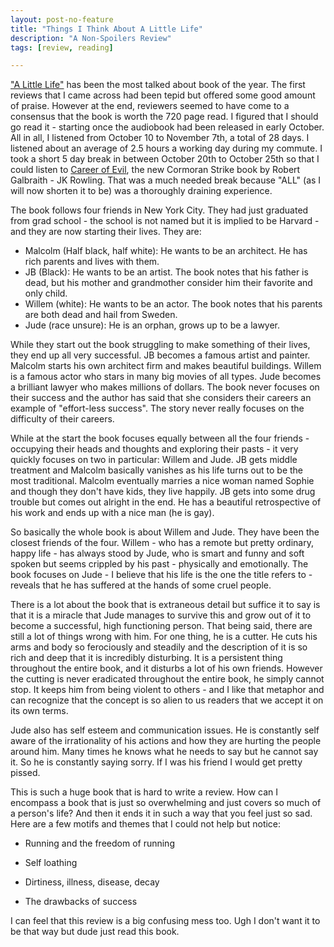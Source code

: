 ```yaml
---
layout: post-no-feature
title: "Things I Think About A Little Life"
description: "A Non-Spoilers Review"
tags: [review, reading]

---
```


["A Little Life"](http://www.amazon.com/Little-Life-Novel-Hanya-Yanagihara/dp/0385539258/ref=sr_1_1) has been the most talked about book of the year. The first reviews that I came across had been tepid but offered some good amount of praise. However at the end, reviewers seemed to have come to a consensus that the book is worth the 720 page read. I figured that I should go read it - starting once the audiobook had been released in early October. All in all, I listened from October 10 to November 7th, a total of 28 days. I listened about an average of 2.5 hours a working day during my commute. I took a short 5 day break in between October 20th to October 25th so that I could listen to [Career of Evil](https://www.goodreads.com/book/show/24106033-career-of-evil), the new Cormoran Strike book by Robert Galbraith - JK Rowling. That was a much needed break because "ALL" (as I will now shorten it to be) was a thoroughly draining experience.

The book follows four friends in New York City. They had just graduated from grad school - the school is not named but it is implied to be Harvard - and they are now starting their lives. They are: 

* Malcolm (Half black, half white): He wants to be an architect. He has rich parents and lives with them. 
* JB (Black): He wants to be an artist. The book notes that his father is dead, but his mother and grandmother consider him their favorite and only child. 
* Willem (white): He wants to be an actor. The book notes that his parents are both dead and hail from Sweden. 
* Jude (race unsure): He is an orphan, grows up to be a lawyer. 

While they start out the book struggling to make something of their lives, they end up all very successful. JB becomes a famous artist and painter. Malcolm starts his own architect firm and makes beautiful buildings. Willem is a famous actor who stars in many big movies of all types. Jude becomes a brilliant lawyer who makes millions of dollars. The book never focuses on their success and the author has said that she considers their careers an example of "effort-less success". The story never really focuses on the difficulty of their careers. 

While at the start the book focuses equally between all the four friends - occupying their heads and thoughts and exploring their pasts - it very quickly focuses on two in particular: Willem and Jude. JB gets middle treatment and Malcolm basically vanishes as his life turns out to be the most traditional. Malcolm eventually marries a nice woman named Sophie and though they don't have kids, they live happily. JB gets into some drug trouble but comes out alright in the end. He has a beautiful retrospective of his work and ends up with a nice man (he is gay). 

So basically the whole book is about Willem and Jude. They have been the closest friends of the four. Willem - who has a remote but pretty ordinary, happy life - has always stood by Jude, who is smart and funny and soft spoken but seems crippled by his past - physically and emotionally. The book focuses on Jude - I believe that his life is the one the title refers to - reveals that he has suffered at the hands of some cruel people.

There is a lot about the book that is extraneous detail but suffice it to say is that it is a miracle that Jude manages to survive this and grow out of it to become a successful, high functioning person. That being said, there are still a lot of things wrong with him. For one thing, he is a cutter. He cuts his arms and body so ferociously and steadily and the description of it is so rich and deep that it is incredibly disturbing. It is a persistent thing throughout the entire book, and it disturbs a lot of his own friends. However the cutting is never eradicated throughout the entire book, he simply cannot stop. It keeps him from being violent to others - and I like that metaphor and can recognize that the concept is so alien to us readers that we accept it on its own terms. 

Jude also has self esteem and communication issues. He is constantly self aware of the irrationality of his actions and how they are hurting the people around him. Many times he knows what he needs to say but he cannot say it. So he is constantly saying sorry. If I was his friend I would get pretty pissed. 

This is such a huge book that is hard to write a review. How can I encompass a book that is just so overwhelming and just covers so much of a person's life? And then it ends it in such a way that you feel just so sad. Here are a few motifs and themes that I could not help but notice: 

* Running and the freedom of running

* Self loathing

* Dirtiness, illness, disease, decay

* The drawbacks of success

I can feel that this review is a big confusing mess too. Ugh I don't want it to be that way but dude just read this book. 